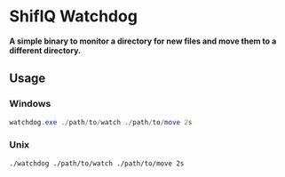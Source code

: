 # ShifIQ Watchdog

**A simple binary to monitor a directory for new files and move them to a different directory.**

## Usage

### Windows

```powershell
watchdog.exe ./path/to/watch ./path/to/move 2s
```

### Unix

```bash
./watchdog ./path/to/watch ./path/to/move 2s
```